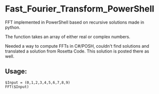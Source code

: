 # Fast_Fourier_Transform_PowerShell
FFT implemented in PowerShell based on recursive solutions made in python.

The function takes an array of either real or complex numbers.

Needed a way to compute FFTs in C#/POSH, couldn't find solutions and translated a solution from Rosetta Code. This solution is posted there as well.

## Usage:
  ```
  $Input = (0,1,2,3,4,5,6,7,8,9)
  FFT($Input)
  ```
